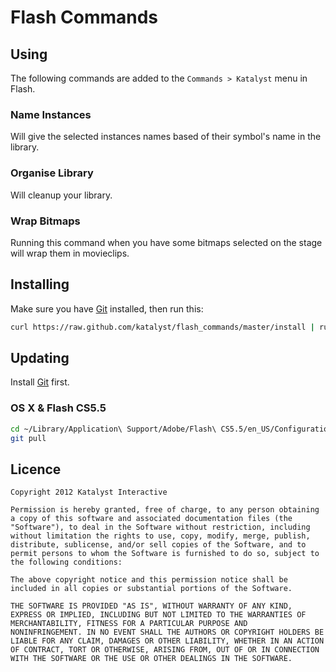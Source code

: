 Flash Commands
==============

Using
-----

The following commands are added to the `Commands > Katalyst` menu in Flash.

### Name Instances

Will give the selected instances names based of their symbol's name in the library.

### Organise Library

Will cleanup your library.

### Wrap Bitmaps

Running this command when you have some bitmaps selected on the stage will wrap them in movieclips.

Installing
----------

Make sure you have [Git](http://git-scm.com/) installed, then run this:

```bash
curl https://raw.github.com/katalyst/flash_commands/master/install | ruby
```

Updating
--------

Install [Git](http://git-scm.com/) first.

### OS X & Flash CS5.5

```bash
cd ~/Library/Application\ Support/Adobe/Flash\ CS5.5/en_US/Configuration/Commands/Katalyst
git pull
```

Licence
-------

    Copyright 2012 Katalyst Interactive

    Permission is hereby granted, free of charge, to any person obtaining
    a copy of this software and associated documentation files (the
    "Software"), to deal in the Software without restriction, including
    without limitation the rights to use, copy, modify, merge, publish,
    distribute, sublicense, and/or sell copies of the Software, and to
    permit persons to whom the Software is furnished to do so, subject to
    the following conditions:

    The above copyright notice and this permission notice shall be
    included in all copies or substantial portions of the Software.

    THE SOFTWARE IS PROVIDED "AS IS", WITHOUT WARRANTY OF ANY KIND,
    EXPRESS OR IMPLIED, INCLUDING BUT NOT LIMITED TO THE WARRANTIES OF
    MERCHANTABILITY, FITNESS FOR A PARTICULAR PURPOSE AND
    NONINFRINGEMENT. IN NO EVENT SHALL THE AUTHORS OR COPYRIGHT HOLDERS BE
    LIABLE FOR ANY CLAIM, DAMAGES OR OTHER LIABILITY, WHETHER IN AN ACTION
    OF CONTRACT, TORT OR OTHERWISE, ARISING FROM, OUT OF OR IN CONNECTION
    WITH THE SOFTWARE OR THE USE OR OTHER DEALINGS IN THE SOFTWARE.
